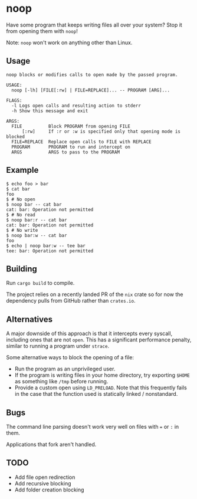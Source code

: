 # noop

Have some program that keeps writing files all over your system? Stop it from opening them with `noop`!

Note: `noop` won't work on anything other than Linux.

## Usage

```
noop blocks or modifies calls to open made by the passed program.

USAGE:
  noop [-lh] [FILE[:rw] | FILE=REPLACE]... -- PROGRAM [ARG]...

FLAGS:
  -l Logs open calls and resulting action to stderr
  -h Show this message and exit

ARGS:
  FILE          Block PROGRAM from opening FILE
      [:rw]     If :r or :w is specified only that opening mode is blocked
  FILE=REPLACE  Replace open calls to FILE with REPLACE
  PROGRAM       PROGRAM to run and intercept on
  ARGS          ARGS to pass to the PROGRAM
```

## Example

```shell
$ echo foo > bar
$ cat bar
foo
$ # No open
$ noop bar -- cat bar
cat: bar: Operation not permitted
$ # No read
$ noop bar:r -- cat bar
cat: bar: Operation not permitted
$ # No write
$ noop bar:w -- cat bar
foo
$ echo | noop bar:w -- tee bar
tee: bar: Operation not permitted
```

## Building

Run `cargo build` to compile.

The project relies on a recently landed PR of the `nix` crate so for now the dependency pulls from GitHub rather than `crates.io`.

## Alternatives

A major downside of this approach is that it intercepts every syscall, including ones that are not `open`. This has a significant performance penalty, similar to running a program under `strace`.

Some alternative ways to block the opening of a file:

- Run the program as an unprivileged user.
- If the program is writing files in your home directory, try exporting `$HOME` as something like `/tmp` before running.
- Provide a custom open using `LD_PRELOAD`. Note that this frequently fails in the case that the function used is statically linked / nonstandard.

## Bugs

The command line parsing doesn't work very well on files with `=` or `:` in them.

Applications that fork aren't handled.

## TODO

- Add file open redirection
- Add recursive blocking
- Add folder creation blocking
